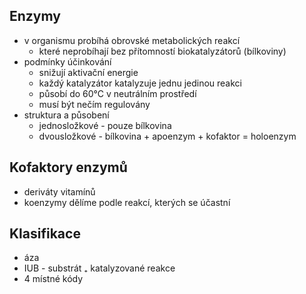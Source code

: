 ## Enzymy

- v organismu probíhá obrovské metabolických reakcí
  - které neprobíhají bez přítomností biokatalyzátorů (bílkoviny)
- podmínky účinkování
  - snižují aktivační energie
  - každý katalyzátor katalyzuje jednu jedinou reakci
  - působí do 60°C v neutrálním prostředí
  - musí být nečím regulovány
- struktura a působení
  - jednosložkové - pouze bílkovina
  - dvousložkové - bílkovina + apoenzym + kofaktor = holoenzym

## Kofaktory enzymů

- deriváty vitamínů
- koenzymy dělíme podle reakcí, kterých se účastní

## Klasifikace

- áza
- IUB - substrát ₊ katalyzované reakce
- 4 místné kódy
